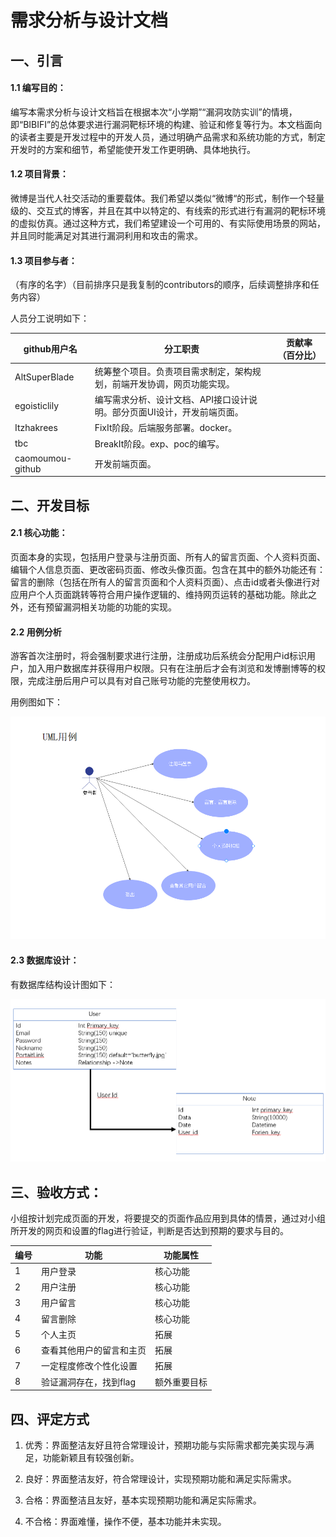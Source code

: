 # 需求分析与设计文档

## 一、引言

#### 1.1 编写目的：

编写本需求分析与设计文档旨在根据本次“小学期”“漏洞攻防实训”的情境，即“BIBIFI”的总体要求进行漏洞靶标环境的构建、验证和修复等行为。本文档面向的读者主要是开发过程中的开发人员，通过明确产品需求和系统功能的方式，制定开发时的方案和细节，希望能使开发工作更明确、具体地执行。

#### 1.2 项目背景：

微博是当代人社交活动的重要载体。我们希望以类似“微博“的形式，制作一个轻量级的、交互式的博客，并且在其中以特定的、有线索的形式进行有漏洞的靶标环境的虚拟仿真。通过这种方式，我们希望建设一个可用的、有实际使用场景的网站，并且同时能满足对其进行漏洞利用和攻击的需求。

#### 1.3 项目参与者：

（有序的名字）（目前排序只是我复制的contributors的顺序，后续调整排序和任务内容）

人员分工说明如下：

| github用户名        | 分工职责                                               | 贡献率（百分比） |
| ---------------- | -------------------------------------------------- |:--------:|
| AltSuperBlade    | 统筹整个项目。负责项目需求制定，架构规划，前端开发协调，网页功能实现。                |          |
| egoisticlily     | 编写需求分析、设计文档、API接口设计说明。部分页面UI设计，开发前端页面。             |          |
| Itzhakrees       | FixIt阶段。后端服务部署。docker。 |          |
| tbc              | BreakIt阶段。exp、poc的编写。                              |          |
| caomoumou-github | 开发前端页面。                                            |          |

## 二、开发目标

#### 2.1 核心功能：

页面本身的实现，包括用户登录与注册页面、所有人的留言页面、个人资料页面、编辑个人信息页面、更改密码页面、修改头像页面。包含在其中的额外功能还有：留言的删除（包括在所有人的留言页面和个人资料页面）、点击id或者头像进行对应用户个人页面跳转等符合用户操作逻辑的、维持网页运转的基础功能。除此之外，还有预留漏洞相关功能的功能的实现。

#### 2.2 用例分析

游客首次注册时，将会强制要求进行注册，注册成功后系统会分配用户id标识用户，加入用户数据库并获得用户权限。只有在注册后才会有浏览和发博删博等的权限，完成注册后用户可以具有对自己账号功能的完整使用权力。

用例图如下：

![](pics_for_markdown/uml1.png)

#### 2.3 数据库设计：

有数据库结构设计图如下：

![](pics_for_markdown/db.png)

## 三、验收方式：

小组按计划完成页面的开发，将要提交的页面作品应用到具体的情景，通过对小组所开发的网页和设置的flag进行验证，判断是否达到预期的要求与目的。

| 编号  | 功能            | 功能属性   |
| --- | ------------- | ------ |
| 1   | 用户登录          | 核心功能   |
| 2   | 用户注册          | 核心功能   |
| 3   | 用户留言          | 核心功能   |
| 4   | 留言删除          | 核心功能   |
| 5   | 个人主页          | 拓展     |
| 6   | 查看其他用户的留言和主页  | 拓展     |
| 7   | 一定程度修改个性化设置   | 拓展     |
| 8   | 验证漏洞存在，找到flag | 额外重要目标 |

## 四、评定方式

1. 优秀：界面整洁友好且符合常理设计，预期功能与实际需求都完美实现与满足，功能新颖且有较强创新。

2. 良好：界面整洁友好，符合常理设计，实现预期功能和满足实际需求。

3. 合格：界面整洁且友好，基本实现预期功能和满足实际需求。

4. 不合格：界面难懂，操作不便，基本功能并未实现。
